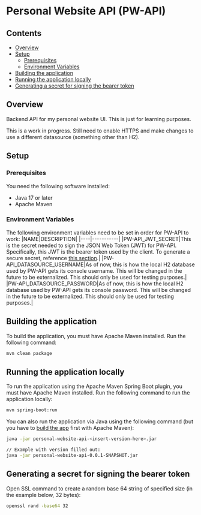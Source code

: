 # Personal Website API (PW-API)
## Contents
 - [Overview](#overview) 
 - [Setup](#setup)
     - [Prerequisites](#prerequisites)
     - [Environment Variables](#environment-variables)
 - [Building the application](#building-the-application)
 - [Running the application locally](#running-the-application-locally)
 - [Generating a secret for signing the bearer token](#generating-a-secret-for-signing-the-bearer-token)
## Overview
Backend API for my personal website UI. This is just for learning purposes.

This is a work in progress. Still need to enable HTTPS and make changes to use a different datasource (something other than H2).

## Setup

### Prerequisites
You need the following software installed:
- Java 17 or later
- Apache Maven

### Environment Variables
The following environment variables need to be set in order for PW-API to work:
|NAME|DESCRIPTION|
|----|-----------|
|PW-API_JWT_SECRET|This is the secret needed to sign the JSON Web Token (JWT) for PW-API. Specifically, this JWT is the bearer token used by the client. To generate a secure secret, reference [this section](#generating-a-secret-for-signing-the-bearer-token).|
|PW-API_DATASOURCE_USERNAME|As of now, this is how the local H2 database used by PW-API gets its console username. This will be changed in the future to be externalized. This should only be used for testing purposes.|
|PW-API_DATASOURCE_PASSWORD|As of now, this is how the local H2 database used by PW-API gets its console password. This will be changed in the future to be externalized. This should only be used for testing purposes.|

## Building the application
To build the application, you must have Apache Maven installed. Run the following command:
```sh
mvn clean package
```

## Running the application locally
To run the application using the Apache Maven Spring Boot plugin, you must have Apache Maven installed. Run the following command to run the application locally:
```sh
mvn spring-boot:run
```
You can also run the application via Java using the following command (but you have to [build the app](#building-the-app) first with Apache Maven):
```sh
java -jar personal-website-api-<insert-version-here>.jar

// Example with version filled out:
java -jar personal-website-api-0.0.1-SNAPSHOT.jar
```

## Generating a secret for signing the bearer token
Open SSL command to create a random base 64 string of specified size (in the example below, 32 bytes):
```sh
openssl rand -base64 32
```